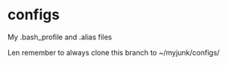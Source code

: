 # configs
My .bash_profile and .alias files

Len remember to always clone this branch to ~/myjunk/configs/